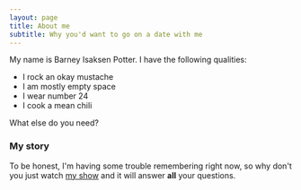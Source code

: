 ```yaml
---
layout: page
title: About me
subtitle: Why you'd want to go on a date with me
---
```


My name is Barney Isaksen Potter. I have the following qualities:

- I rock an okay mustache
- I am mostly empty space
- I wear number 24
- I cook a mean chili

What else do you need?

### My story

To be honest, I'm having some trouble remembering right now, so why don't you just watch [my show](https://en.wikipedia.org/wiki/Barney_%26_Friends) and it will answer **all** your questions.
